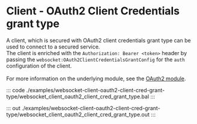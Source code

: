 # Client - OAuth2 Client Credentials grant type

A client, which is secured with OAuth2 client credentials grant type
can be used to connect to a secured service.<br/>
The client is enriched with the `Authorization: Bearer <token>` header by
passing the `websocket:OAuth2ClientCredentialsGrantConfig` for the `auth`
configuration of the client.<br/><br/>
For more information on the underlying module,
see the [OAuth2 module](https://docs.central.ballerina.io/ballerina/oauth2/latest/).

::: code ./examples/websocket-client-oauth2-client-cred-grant-type/websocket_client_oauth2_client_cred_grant_type.bal :::

::: out ./examples/websocket-client-oauth2-client-cred-grant-type/websocket_client_oauth2_client_cred_grant_type.out :::